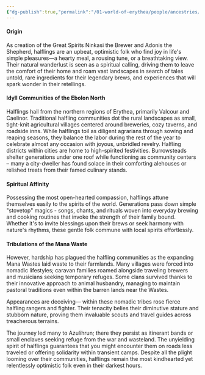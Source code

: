 ```yaml
---
{"dg-publish":true,"permalink":"/01-world-of-erythea/people/ancestries/halfling/","title":"Halfling","contentClasses":"hide-header-underline embed-clean","tags":["Ancestry/Common"],"dgShowInlineTitle":true,"noteIcon":null}
---
```


#### Origin
As creation of the Great Spirits Ninkasi the Brewer and Adonis the Shepherd, halflings are an upbeat, optimistic folk who find joy in life's simple pleasures—a hearty meal, a rousing tune, or a breathtaking view. Their natural wanderlust is seen as a spiritual calling, driving them to leave the comfort of their home and roam vast landscapes in search of tales untold, rare ingredients for their legendary brews, and experiences that will spark wonder in their retellings.

#### Idyll Communities of the Ebolon North
Halflings hail from the northern regions of Erythea, primarily Valcour and Caelinor. Traditional halfling communities dot the rural landscapes as small, tight-knit agricultural villages centered around breweries, cozy taverns, and roadside inns. While halflings toil as diligent agrarians through sowing and reaping seasons, they balance the labor during the rest of the year to celebrate almost any occasion with joyous, unbridled revelry. Halfling districts within cities are home to high-spirited festivities. Burrowsteads shelter generations under one roof while functioning as community centers – many a city-dweller has found solace in their comforting alehouses or relished treats from their famed culinary stands.

#### Spiritual Affinity
Possessing the most open-hearted compassion, halflings attune themselves easily to the spirits of the world. Generations pass down simple "stovetop" magics - songs, chants, and rituals woven into everyday brewing and cooking routines that invoke the strength of their family bound. Whether it's to invite blessings upon their brews or seek harmony with nature's rhythms, these gentle folk commune with local spirits effortlessly.

#### Tribulations of the Mana Waste
However, hardship has plagued the halfling communities as the expanding Mana Wastes laid waste to their farmlands. Many villages were forced into nomadic lifestyles; caravan families roamed alongside traveling brewers and musicians seeking temporary refuges. Some clans survived thanks to their innovative approach to animal husbandry, managing to maintain pastoral traditions even within the barren lands near the Wastes. 

Appearances are deceiving— within these nomadic tribes rose fierce halfling rangers and fighter.  Their tenacity belies their diminutive stature and stubborn nature, proving them invaluable scouts and travel guides across treacherous terrains.

The journey led many to Azulihrun; there they persist as itinerant bands or small enclaves seeking refuge from the war and wasteland. The unyielding spirit of halflings guarantees that you might encounter them on roads less traveled or offering solidarity within transient camps. Despite all the plight looming over their communities, halflings remain the most kindhearted yet relentlessly optimistic folk even in their darkest hours.